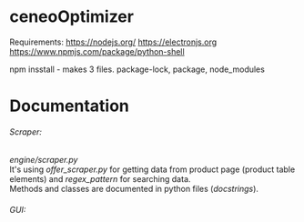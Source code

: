 # ceneoOptimizer

Requirements:
https://nodejs.org/
https://electronjs.org
https://www.npmjs.com/package/python-shell



npm insstall - makes 3 files. package-lock, package, node_modules

# Documentation

###### Scraper: 
*engine/scraper.py*  
It's using *offer_scraper.py* for getting data from product page (product table elements) and *regex_pattern* for searching data.   
Methods and classes are documented in python files (*docstrings*).  
  
###### GUI:   






